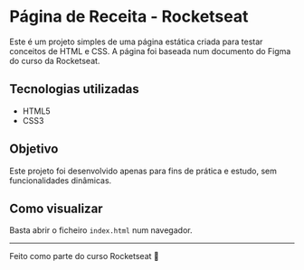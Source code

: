 # Página de Receita - Rocketseat

Este é um projeto simples de uma página estática criada para testar conceitos de HTML e CSS. A página foi baseada num documento do Figma do curso da Rocketseat.

## Tecnologias utilizadas
- HTML5
- CSS3

## Objetivo
Este projeto foi desenvolvido apenas para fins de prática e estudo, sem funcionalidades dinâmicas.

## Como visualizar
Basta abrir o ficheiro `index.html` num navegador.

---
Feito como parte do curso Rocketseat 🚀

